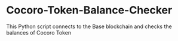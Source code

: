 # Cocoro-Token-Balance-Checker
This Python script connects to the Base blockchain and checks the balances of Cocoro Token
